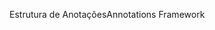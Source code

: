 <span data-ttu-id="fc5e7-101">Estrutura de Anotações</span><span class="sxs-lookup"><span data-stu-id="fc5e7-101">Annotations Framework</span></span>